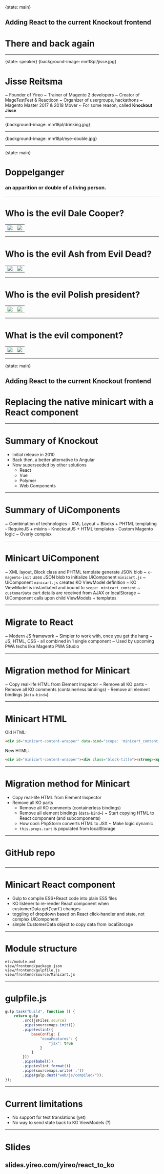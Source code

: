 {state: main}
## Adding React to the current Knockout frontend
# There and back again

---
{state: speaker}
{background-image: mm18pl/jisse.jpg}
# Jisse Reitsma
~ Founder of Yireo
~ Trainer of Magento 2 developers
~ Creator of MageTestFest & Reacticon
~ Organizer of usergroups, hackathons
~ Magento Master 2017 & 2018 Mover
~ For some reason, called **Knockout Jisse**

---
{background-image: mm18pl/drinking.jpg}

---
{background-image: mm18pl/eye-double.jpg}

---
{state: main}
# Doppelganger
### an apparition or double of a living person.

---
# Who is the evil Dale Cooper?
<table>
<tr>
<td><img src="/images/mm18pl/dale-cooper-good.jpg" ></td>
<td><img src="/images/mm18pl/dale-cooper-bad.jpg" ></td>
</tr>
</table>

---
# Who is the evil Ash from Evil Dead?
<table>
<tr>
<td><img src="/images/mm18pl/ash-good.jpg" ></td>
<td><img src="/images/mm18pl/ash-bad.jpg" ></td>
</tr>
</table>

---
# Who is the evil Polish president?
<table>
<tr>
<td><img src="/images/mm18pl/president-good.jpg" ></td>
<td><img src="/images/mm18pl/president-bad.jpg" ></td>
</tr>
</table>

---
# What is the evil component?
<table>
<tr>
<td><img src="/images/mm18pl/component-good.png" ></td>
<td><img src="/images/mm18pl/component-bad.png" ></td>
</tr>
</table>

---
{state: main}
## Adding React to the current Knockout frontend
# Replacing the native minicart with a React component

---
# Summary of Knockout
- Initial release in 2010
- Back then, a better alternative to Angular
- Now superseeded by other solutions
    - React
    - Vue
    - Polymer
    - Web Components

---
# Summary of UiComponents
~ Combination of technologies
    - XML Layout + Blocks + PHTML templating
    - RequireJS + mixins
    - KnockoutJS + HTML templates
    - Custom Magento logic
~ Overly complex

---
# Minicart UiComponent
~ XML layout, Block class and PHTML template generate JSON blob
~ `x-magento-init` uses JSON blob to initialize UiComponent `minicart.js`
~ UiComponent `minicart.js` creates KO ViewModel definition
~ KO ViewModel is instantiated and bound to `scope: minicart_content`
~ `customerData` cart details are received from AJAX or localStorage
~ UiComponent calls upon child ViewModels + templates

---
# Migrate to React
~ Modern JS framework
~ Simpler to work with, once you get the hang
~ JS, HTML, CSS - all combined in 1 single component
~ Used by upcoming PWA techs like Magento PWA Studio

---
# Migration method for Minicart
~ Copy real-life HTML from Element Inspector
~ Remove all KO parts
	- Remove all KO comments (containerless bindings)
	- Remove all element bindings (`data-bind=`)

---
# Minicart HTML
Old HTML:
```html
<div id="minicart-content-wrapper" data-bind="scope: 'minicart_content'"><!-- ko template: getTemplate() --><div class="block-title"><strong><span class="text" data-bind="i18n: 'My Cart'">My Cart</span><span class="qty" data-bind="css: { empty: !!getCartParam('summary_count') == false }, attr: { title: $t('Items in Cart') }, text: getCartParam('summary_count')" title="Items in Cart">1</span></strong></div>
```

New HTML:
```html
<div id="minicart-content-wrapper"><div class="block-title"><strong><span class="text" >My Cart</span><span class="qty"  title="Items in Cart">1</span></strong></div>
```

---
# Migration method for Minicart
- Copy real-life HTML from Element Inspector
- Remove all KO parts
	- Remove all KO comments (containerless bindings)
	- Remove all element bindings (`data-bind=`)
~ Start copying HTML to React component (and subcomponents)
    - How cool: PhpStorm converts HTML to JSX
~ Make logic dynamic
    - `this.props.cart` is populated from localStorage
    
---
# GitHub repo
## 

---
# Minicart React component
- Gulp to compile ES6+React code into plain ES5 files
- KO listener to re-render React component when customerData.get('cart') changes
- toggling of dropdown based on React click-handler and state, not complex UiComponent
- simple CustomerData object to copy data from localStorage

---
# Module structure
```
etc/module.xml
view/frontend/package.json
view/frontend/gulpfile.js
view/frontend/source/Minicart.js

```

---
# gulpfile.js
```js
gulp.task("build", function () {
    return gulp
        .src(jsFiles.source)
        .pipe(sourcemaps.init())
        .pipe(eslint({
            baseConfig: {
                "ecmaFeatures": {
                    "jsx": true
                }
            }
        }))
        .pipe(babel())
        .pipe(eslint.format())
        .pipe(sourcemaps.write('.'))
        .pipe(gulp.dest("web/js/compiled/"));
});
```

---
# Current limitations
- No support for text translations (yet)
- No way to send state back to KO ViewModels (?)

---
# Slides
## slides.yireo.com/yireo/react_to_ko